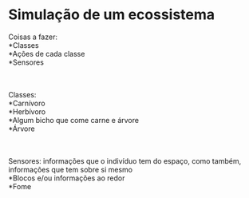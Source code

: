 # Simulação de um ecossistema

Coisas a fazer: 
  <br>
  *Classes
  <br>
  *Ações de cada classe
  <br>
  *Sensores

<br><br>
Classes:
<br>
*Carnívoro
<br>
*Herbívoro
<br>
*Algum bicho que come carne e árvore
<br>
*Árvore

<br><br>
Sensores: informações que o indivíduo tem do espaço, como também, informações que tem sobre si mesmo
<br>
*Blocos e/ou informações ao redor
<br>
*Fome
<br>
